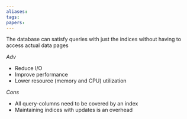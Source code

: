 ```yaml
---
aliases: 
tags: 
papers:
---
```

The database can satisfy queries with just the indices without having to access actual data pages

*Adv*
- Reduce I/O
- Improve performance
- Lower resource (memory and CPU) utilization

*Cons*
- All query-columns need to be covered by an index
- Maintaining indices with updates is an overhead

